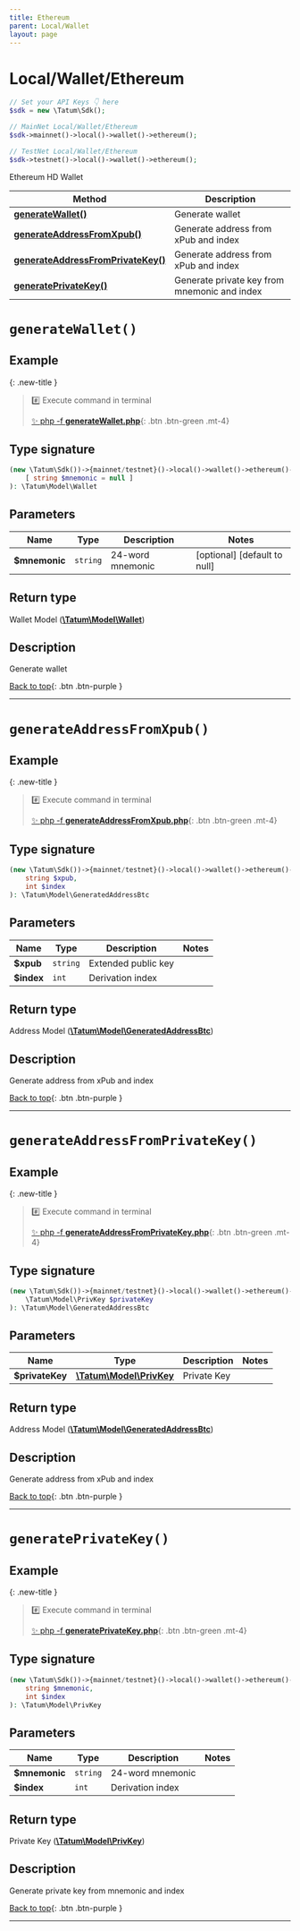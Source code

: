 ```yaml
---
title: Ethereum
parent: Local/Wallet
layout: page
---
```


# Local/Wallet/Ethereum

```php
// Set your API Keys 👇 here
$sdk = new \Tatum\Sdk();

// MainNet Local/Wallet/Ethereum
$sdk->mainnet()->local()->wallet()->ethereum();

// TestNet Local/Wallet/Ethereum
$sdk->testnet()->local()->wallet()->ethereum();
```

Ethereum HD Wallet

Method | Description
------------- | -------------
[**generateWallet()**](#generatewallet) | Generate wallet
[**generateAddressFromXpub()**](#generateaddressfromxpub) | Generate address from xPub and index
[**generateAddressFromPrivateKey()**](#generateaddressfromprivatekey) | Generate address from xPub and index
[**generatePrivateKey()**](#generateprivatekey) | Generate private key from mnemonic and index

# `generateWallet()`

## Example

{: .new-title }
> #️⃣ Execute command in terminal 
> 
> [✨ php -f **generateWallet.php**](https://github.com/tatumio/tatum-php/blob/master/examples/Local/Wallet/Ethereum/generateWallet.php){: .btn .btn-green .mt-4}

## Type signature

```php
(new \Tatum\Sdk())->{mainnet/testnet}()->local()->wallet()->ethereum()->generateWallet(
    [ string $mnemonic = null ]
): \Tatum\Model\Wallet
```

## Parameters

Name | Type | Description  | Notes
------------- | ------------- | ------------- | -------------
**$mnemonic** | `string` | 24-word mnemonic |  [optional] [default to null]

## Return type

Wallet Model ([**\Tatum\Model\Wallet**](../../../Model/Wallet))

## Description

Generate wallet

[Back to top](#top){: .btn .btn-purple }

---


# `generateAddressFromXpub()`

## Example

{: .new-title }
> #️⃣ Execute command in terminal 
> 
> [✨ php -f **generateAddressFromXpub.php**](https://github.com/tatumio/tatum-php/blob/master/examples/Local/Wallet/Ethereum/generateAddressFromXpub.php){: .btn .btn-green .mt-4}

## Type signature

```php
(new \Tatum\Sdk())->{mainnet/testnet}()->local()->wallet()->ethereum()->generateAddressFromXpub(
    string $xpub,
    int $index
): \Tatum\Model\GeneratedAddressBtc
```

## Parameters

Name | Type | Description  | Notes
------------- | ------------- | ------------- | -------------
**$xpub** | `string` | Extended public key | 
**$index** | `int` | Derivation index | 

## Return type

Address Model ([**\Tatum\Model\GeneratedAddressBtc**](../../../Model/GeneratedAddressBtc))

## Description

Generate address from xPub and index

[Back to top](#top){: .btn .btn-purple }

---


# `generateAddressFromPrivateKey()`

## Example

{: .new-title }
> #️⃣ Execute command in terminal 
> 
> [✨ php -f **generateAddressFromPrivateKey.php**](https://github.com/tatumio/tatum-php/blob/master/examples/Local/Wallet/Ethereum/generateAddressFromPrivateKey.php){: .btn .btn-green .mt-4}

## Type signature

```php
(new \Tatum\Sdk())->{mainnet/testnet}()->local()->wallet()->ethereum()->generateAddressFromPrivateKey(
    \Tatum\Model\PrivKey $privateKey
): \Tatum\Model\GeneratedAddressBtc
```

## Parameters

Name | Type | Description  | Notes
------------- | ------------- | ------------- | -------------
**$privateKey** | [**\Tatum\Model\PrivKey**](../../../Model/PrivKey) | Private Key | 

## Return type

Address Model ([**\Tatum\Model\GeneratedAddressBtc**](../../../Model/GeneratedAddressBtc))

## Description

Generate address from xPub and index

[Back to top](#top){: .btn .btn-purple }

---


# `generatePrivateKey()`

## Example

{: .new-title }
> #️⃣ Execute command in terminal 
> 
> [✨ php -f **generatePrivateKey.php**](https://github.com/tatumio/tatum-php/blob/master/examples/Local/Wallet/Ethereum/generatePrivateKey.php){: .btn .btn-green .mt-4}

## Type signature

```php
(new \Tatum\Sdk())->{mainnet/testnet}()->local()->wallet()->ethereum()->generatePrivateKey(
    string $mnemonic,
    int $index
): \Tatum\Model\PrivKey
```

## Parameters

Name | Type | Description  | Notes
------------- | ------------- | ------------- | -------------
**$mnemonic** | `string` | 24-word mnemonic | 
**$index** | `int` | Derivation index | 

## Return type

Private Key ([**\Tatum\Model\PrivKey**](../../../Model/PrivKey))

## Description

Generate private key from mnemonic and index

[Back to top](#top){: .btn .btn-purple }

---

